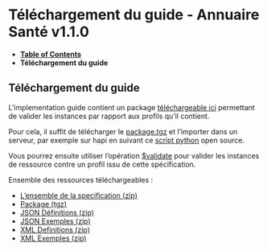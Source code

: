 # Téléchargement du guide - Annuaire Santé v1.1.0

* [**Table of Contents**](toc.md)
* **Téléchargement du guide**

## Téléchargement du guide

L’implementation guide contient un package [téléchargeable ici](package.tgz) permettant de valider les instances par rapport aux profils qu’il contient.

Pour cela, il suffit de télécharger le [package.tgz](package.tgz) et l’importer dans un serveur, par exemple sur hapi en suivant ce [script python](https://github.com/nmdp-bioinformatics/igloader) open source.

Vous pourrez ensuite utiliser l’opération [$validate](https://www.hl7.org/fhir/resource-operation-validate.html) pour valider les instances de ressource contre un profil issu de cette spécification.

Ensemble des ressources téléchargeables :

* [L’ensemble de la specification (zip)](full-ig.zip)
* [Package (tgz)](package.tgz)
* [JSON Définitions (zip)](definitions.json.zip)
* [JSON Exemples (zip)](examples.json.zip)
* [XML Definitions (zip)](definitions.xml.zip)
* [XML Exemples (zip)](examples.xml.zip)

